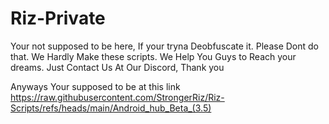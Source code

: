 # Riz-Private
Your not supposed to be here, If your tryna Deobfuscate it. Please Dont do that. We Hardly Make these scripts. We Help You Guys to Reach your dreams. Just Contact Us At Our Discord, Thank you

Anyways Your supposed to be at this link https://raw.githubusercontent.com/StrongerRiz/Riz-Scripts/refs/heads/main/Android_hub_Beta_(3.5)
